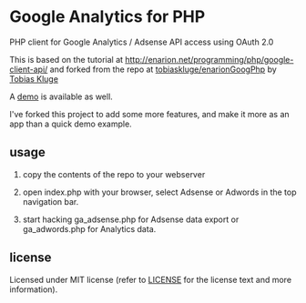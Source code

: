 Google Analytics for PHP
=================

PHP client for Google Analytics / Adsense API access using OAuth 2.0

This is based on the tutorial at <a href="http://enarion.net/programming/php/google-client-api/">http://enarion.net/programming/php/google-client-api/</a>
and forked from the repo at <a href="https://github.com/tobiaskluge/enarionGoogPhp">tobiaskluge/enarionGoogPhp</a> by <a href="https://github.com/tobiaskluge">Tobias Kluge</a>

A <a href="http://enarion.net/demos/">demo</a> is available as well.

I've forked this project to add some more features, and make it more as an app than a quick demo example.

usage
-----
1. copy the contents of the repo to your webserver

2. open index.php with your browser, select Adsense or Adwords in the top navigation bar.

3. start hacking ga_adsense.php for Adsense data export or ga_adwords.php for Analytics data.

license
-------
Licensed under MIT license (refer to <a href="LICENSE">LICENSE</a> for the license text and more information).
